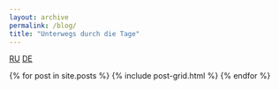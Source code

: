 ```yaml
---
layout: archive
permalink: /blog/
title: "Unterwegs durch die Tage"
---
```


<a href="/ru/" class="btn-inverse">RU</a>
<a href="/de/" class="btn-inverse">DE</a>
<div class="tiles">
{% for post in site.posts %}
	{% include post-grid.html %}
{% endfor %}
</div><!-- /.tiles -->
